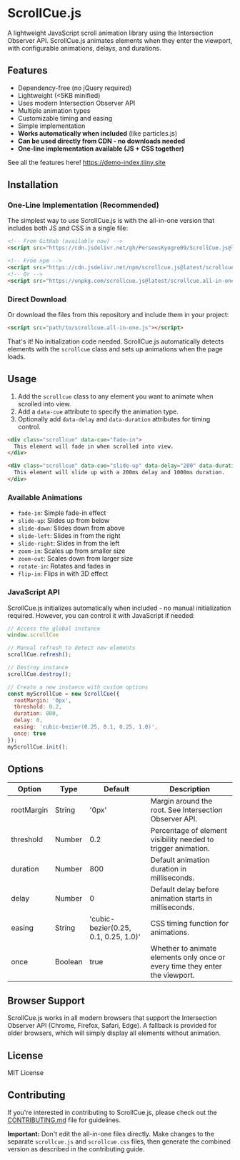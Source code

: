 # ScrollCue.js

A lightweight JavaScript scroll animation library using the Intersection Observer API. ScrollCue.js animates elements when they enter the viewport, with configurable animations, delays, and durations.

## Features

- Dependency-free (no jQuery required)
- Lightweight (<5KB minified)
- Uses modern Intersection Observer API
- Multiple animation types
- Customizable timing and easing
- Simple implementation
- **Works automatically when included** (like particles.js)
- **Can be used directly from CDN - no downloads needed**
- **One-line implementation available (JS + CSS together)**

See all the features here! https://demo-index.tiiny.site

## Installation

### One-Line Implementation (Recommended)

The simplest way to use ScrollCue.js is with the all-in-one version that includes both JS and CSS in a single file:

```html
<!-- From GitHub (available now) -->
<script src="https://cdn.jsdelivr.net/gh/PerseusKyogre09/ScrollCue.js@latest/scrollcue.all-in-one.min.js"></script>

<!-- From npm -->
<script src="https://cdn.jsdelivr.net/npm/scrollcue.js@latest/scrollcue.all-in-one.min.js"></script>
<!-- Or -->
<script src="https://unpkg.com/scrollcue.js@latest/scrollcue.all-in-one.min.js"></script>
```

### Direct Download

Or download the files from this repository and include them in your project:

```html
<script src="path/to/scrollcue.all-in-one.js"></script>
```

That's it! No initialization code needed. ScrollCue.js automatically detects elements with the `scrollcue` class and sets up animations when the page loads.

## Usage

1. Add the `scrollcue` class to any element you want to animate when scrolled into view.
2. Add a `data-cue` attribute to specify the animation type.
3. Optionally add `data-delay` and `data-duration` attributes for timing control.

```html
<div class="scrollcue" data-cue="fade-in">
  This element will fade in when scrolled into view.
</div>

<div class="scrollcue" data-cue="slide-up" data-delay="200" data-duration="1000">
  This element will slide up with a 200ms delay and 1000ms duration.
</div>
```

### Available Animations

- `fade-in`: Simple fade-in effect
- `slide-up`: Slides up from below
- `slide-down`: Slides down from above
- `slide-left`: Slides in from the right
- `slide-right`: Slides in from the left
- `zoom-in`: Scales up from smaller size
- `zoom-out`: Scales down from larger size
- `rotate-in`: Rotates and fades in
- `flip-in`: Flips in with 3D effect

### JavaScript API

ScrollCue.js initializes automatically when included - no manual initialization required. However, you can control it with JavaScript if needed:

```javascript
// Access the global instance
window.scrollCue

// Manual refresh to detect new elements
scrollCue.refresh();

// Destroy instance
scrollCue.destroy();

// Create a new instance with custom options
const myScrollCue = new ScrollCue({
  rootMargin: '0px',
  threshold: 0.2,
  duration: 800,
  delay: 0,
  easing: 'cubic-bezier(0.25, 0.1, 0.25, 1.0)',
  once: true
});
myScrollCue.init();
```

## Options

| Option | Type | Default | Description |
|--------|------|---------|-------------|
| rootMargin | String | '0px' | Margin around the root. See Intersection Observer API. |
| threshold | Number | 0.2 | Percentage of element visibility needed to trigger animation. |
| duration | Number | 800 | Default animation duration in milliseconds. |
| delay | Number | 0 | Default delay before animation starts in milliseconds. |
| easing | String | 'cubic-bezier(0.25, 0.1, 0.25, 1.0)' | CSS timing function for animations. |
| once | Boolean | true | Whether to animate elements only once or every time they enter the viewport. |

## Browser Support

ScrollCue.js works in all modern browsers that support the Intersection Observer API (Chrome, Firefox, Safari, Edge). A fallback is provided for older browsers, which will simply display all elements without animation.

## License

MIT License

## Contributing

If you're interested in contributing to ScrollCue.js, please check out the [CONTRIBUTING.md](CONTRIBUTING.md) file for guidelines.

**Important:** Don't edit the all-in-one files directly. Make changes to the separate `scrollcue.js` and `scrollcue.css` files, then generate the combined version as described in the contributing guide.
